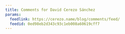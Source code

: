 ```yaml
---
title: Comments for David Cerezo Sánchez
params:
  feedlink: https://cerezo.name/blog/comments/feed/
  feedid: 0ed98eb2d343c93c1eb008a60619cff7
---
```

